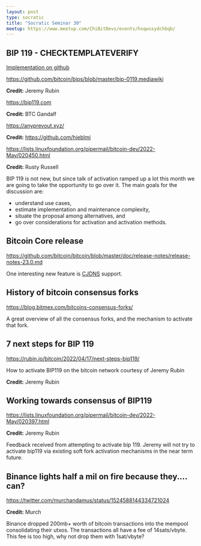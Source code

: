 ```yaml
---
layout: post
type: socratic
title: "Socratic Seminar 30"
meetup: https://www.meetup.com/ChiBitDevs/events/hsqwssydchbqb/
---
```


## BIP 119 - CHECKTEMPLATEVERIFY

[Implementation on github](https://github.com/bitcoin/bitcoin/pull/21702)

<https://github.com/bitcoin/bips/blob/master/bip-0119.mediawiki>

**Credit:** Jeremy Rubin 

<https://bip119.com>

**Credit:** BTC Gandalf

<https://anyprevout.xyz/>

**Credit:** <https://github.com/hieblmi>

<https://lists.linuxfoundation.org/pipermail/bitcoin-dev/2022-May/020450.html>

**Credit:** Rusty Russell

BIP 119 is not new, but since talk of activation ramped up a lot this month we are going to take the opportunity to go over it.  The main goals for the discussion are:

- understand use cases,
- estimate implementation and maintenance complexity,
- situate the proposal among alternatives, and
- go over considerations for activation and activation methods.

## Bitcoin Core release

<https://github.com/bitcoin/bitcoin/blob/master/doc/release-notes/release-notes-23.0.md>

One interesting new feature is [CJDNS](https://github.com/bitcoin/bitcoin/blob/23.x/doc/cjdns.md) support.

## History of bitcoin consensus forks

<https://blog.bitmex.com/bitcoins-consensus-forks/>

A great overview of all the consensus forks, and the mechanism to activate that fork.

## 7 next steps for BIP 119

<https://rubin.io/bitcoin/2022/04/17/next-steps-bip119/>

How to activate BIP119 on the bitcoin network courtesy of Jeremy Rubin

**Credit:** Jeremy Rubin

## Working towards consensus of BIP119

<https://lists.linuxfoundation.org/pipermail/bitcoin-dev/2022-May/020397.html>

**Credit:** Jeremy Rubin

Feedback received from attempting to activate bip 119. Jeremy will not try to activate bip119 via existing soft fork activation mechanisms in the near term future.

## Binance lights half a mil on fire because they.... can?

<https://twitter.com/murchandamus/status/1524588144334721024>

**Credit:** Murch

Binance dropped 200mb+ worth of bitcoin transactions into the mempool consolidating their utxos. The transactions all have a fee of 14sats/vbyte. This fee is too high, why not drop them with 1sat/vbyte?
